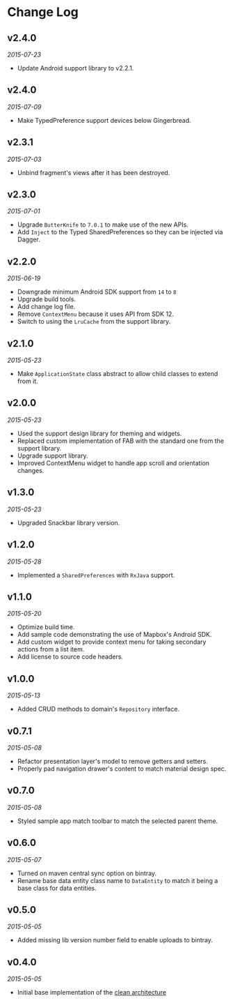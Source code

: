 Change Log
=========

## v2.4.0
_2015-07-23_

* Update Android support library to v2.2.1.

## v2.4.0
_2015-07-09_

* Make TypedPreference support devices below Gingerbread.

## v2.3.1
_2015-07-03_

* Unbind fragment's views after it has been destroyed.

## v2.3.0
_2015-07-01_

* Upgrade `ButterKnife` to `7.0.1` to make use of the new APIs.
* Add `Inject` to the Typed SharedPreferences so they can be injected via Dagger.

## v2.2.0
_2015-06-19_

* Downgrade minimum Android SDK support from `14` to `8`
* Upgrade build tools.
* Add change log file.
* Remove `ContextMenu` because it uses API from SDK 12.
* Switch to using the `LruCache` from the support library.

## v2.1.0
_2015-05-23_

* Make `ApplicationState` class abstract to allow child classes to extend from it.

## v2.0.0
_2015-05-23_

* Used the support design library for theming and widgets.
* Replaced custom implementation of FAB with the standard one from the support library.
* Upgrade support library.
* Improved ContextMenu widget to handle app scroll and orientation changes.

## v1.3.0
_2015-05-23_

* Upgraded Snackbar library version.

## v1.2.0
_2015-05-28_

* Implemented a `SharedPreferences` with `RxJava` support.

## v1.1.0
_2015-05-20_

* Optimize build time.
* Add sample code demonstrating the use of Mapbox's Android SDK.
* Add custom widget to provide context menu for taking secondary actions from a list item.
* Add license to source code headers.

## v1.0.0
_2015-05-13_

* Added CRUD methods to domain's `Repository` interface.

## v0.7.1
_2015-05-08_

* Refactor presentation layer's model to remove getters and setters.
* Properly pad navigation drawer's content to match material design spec.

## v0.7.0
_2015-05-08_

* Styled sample app match toolbar to match the selected parent theme.

## v0.6.0
_2015-05-07_

* Turned on maven central sync option on bintray.
* Rename base data entity class name to `DataEntity` to match it being a base class for data entities.

## v0.5.0
_2015-05-05_

* Added missing lib version number field to enable uploads to bintray.

## v0.4.0
_2015-05-05_

* Initial base implementation of the [clean architecture](https://blog.8thlight.com/uncle-bob/2011/11/22/Clean-Architecture.html)